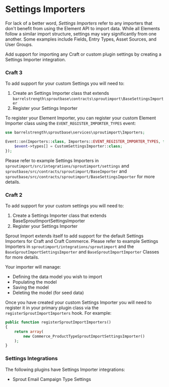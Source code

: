 # Settings Importers

For lack of a better word, _Settings Importers_ refer to any importers that don't benefit from using the Element API to import data. While all Elements follow a similar import structure, settings may vary significantly from one another. Some examples include Fields, Entry Types, Asset Sources, and User Groups.

Add support for importing any Craft or custom plugin settings by creating a Settings Importer integration.

### Craft 3

To add support for your custom Settings you will need to:

1. Create an Settings Importer class that extends `barrelstrength\sproutbase\contracts\sproutimport\BaseSettingsImporter`
2. Register your Settings Importer

To register your Element Importer, you can register your custom Element Importer class using the `EVENT_REGISTER_IMPORTER_TYPES` event:

``` php
use barrelstrength\sproutbase\services\sproutimport\Importers;

Event::on(Importers::class, Importers::EVENT_REGISTER_IMPORTER_TYPES, function(RegisterComponentTypesEvent $event) {
    $event->types[] = CustomSettingsImporter::class;
});
```

Please refer to example Settings Importers in `sproutimport/src/integrations/sproutimport/settings` and `sproutbase/src/contracts/sproutimport/BaseImporter` and `sproutbase/src/contracts/sproutimport/BaseSettingsImporter` for more details.

### Craft 2

To add support for your custom settings you will need to:

1. Create a Settings Importer class that extends BaseSproutImportSettingsImporter
2. Register your Settings Importer

Sprout Import extends itself to add support for the default Settings Importers for Craft and Craft Commerce. Please refer to example Settings Importers in `sproutimport/integrations/sproutimport` and the `BaseSproutImportSettingsImporter` and `BaseSproutImportImporter` Classes for more details. 

Your importer will manage:

- Defining the data model you wish to import
- Populating the model
- Saving the model
- Deleting the model (for seed data)

Once you have created your custom Settings Importer you will need to register it in your primary plugin class via the `registerSproutImportImporters` hook. For example:

``` php
public function registerSproutImportImporters()
{
	return array(
		new Commerce_ProductTypeSproutImportSettingsImporter()
	);
}
```

### Settings Integrations

The following plugins have Settings Importer integrations:

- Sprout Email Campaign Type Settings